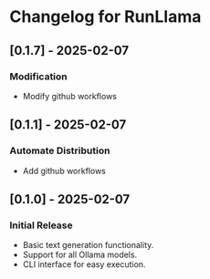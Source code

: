# Changelog for RunLlama

## [0.1.7] - 2025-02-07

### Modification

- Modify github workflows

## [0.1.1] - 2025-02-07

### Automate Distribution

- Add github workflows

## [0.1.0] - 2025-02-07

### Initial Release

- Basic text generation functionality.
- Support for all Ollama  models.
- CLI interface for easy execution.
